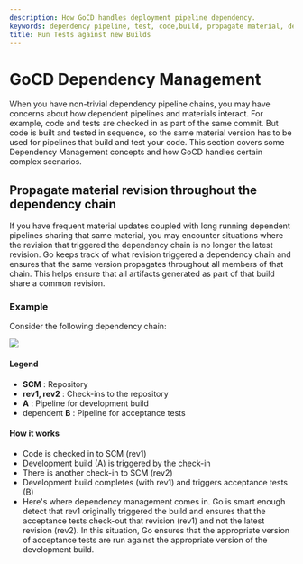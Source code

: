 ```yaml
---
description: How GoCD handles deployment pipeline dependency. 
keywords: dependency pipeline, test, code,build, propagate material, dependency chain
title: Run Tests against new Builds
---
```



# GoCD Dependency Management

When you have non-trivial dependency pipeline chains, you may have concerns about how dependent pipelines and materials interact. For example, code and tests are checked in as part of the same commit. But code is built and tested in sequence, so the same material version has to be used for pipelines that build and test your code. This section covers some Dependency Management concepts and how GoCD handles certain complex scenarios.

## Propagate material revision throughout the dependency chain

If you have frequent material updates coupled with long running dependent pipelines sharing that same material, you may encounter situations where the revision that triggered the dependency chain is no longer the latest revision. Go keeps track of what revision triggered a dependency chain and ensures that the same version propagates throughout all members of that chain. This helps ensure that all artifacts generated as part of that build share a common revision.

### Example

Consider the following dependency chain:

![](/images/revision_propagation.png)

#### Legend

-   **SCM** : Repository
-   **rev1, rev2** : Check-ins to the repository
-   **A** : Pipeline for development build
-   dependent **B** : Pipeline for acceptance tests

#### How it works

-   Code is checked in to SCM (rev1)
-   Development build (A) is triggered by the check-in
-   There is another check-in to SCM (rev2)
-   Development build completes (with rev1) and triggers acceptance tests (B)
-   Here's where dependency management comes in. Go is smart enough detect that rev1 originally triggered the build and ensures that the acceptance tests check-out that revision (rev1) and not the latest revision (rev2). In this situation, Go ensures that the appropriate version of acceptance tests are run against the appropriate version of the development build.
